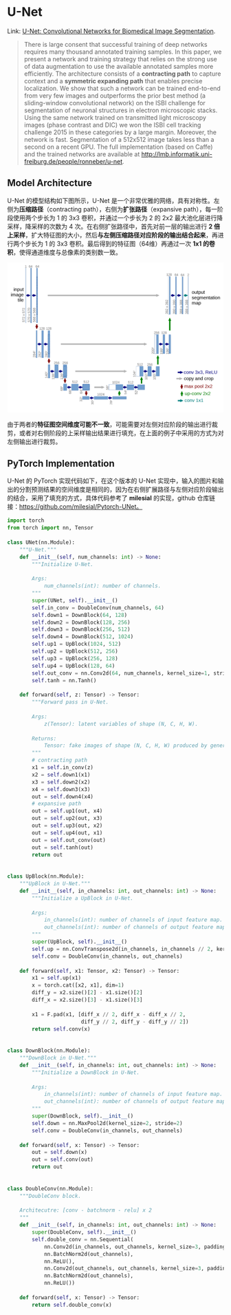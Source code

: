 # U-Net

Link: [U-Net: Convolutional Networks for Biomedical Image Segmentation](http://arxiv.org/abs/1505.04597).

> There is large consent that successful training of deep networks requires many thousand annotated training samples. In this paper, we present a network and training strategy that relies on the strong use of data augmentation to use the available annotated samples more efficiently. The architecture consists of a **contracting path** to capture context and a **symmetric expanding path** that enables precise localization. We show that such a network can be trained end-to-end from very few images and outperforms the prior best method (a sliding-window convolutional network) on the ISBI challenge for segmentation of neuronal structures in electron microscopic stacks. Using the same network trained on transmitted light microscopy images (phase contrast and DIC) we won the ISBI cell tracking challenge 2015 in these categories by a large margin. Moreover, the network is fast. Segmentation of a 512x512 image takes less than a second on a recent GPU. The full implementation (based on Caffe) and the trained networks are available at http://lmb.informatik.uni-freiburg.de/people/ronneber/u-net.



## Model Architecture

U-Net 的模型结构如下图所示，U-Net 是一个非常优雅的网络，具有对称性。左侧为**压缩路径**（contracting path），右侧为**扩张路径**（expansive path），每一阶段使用两个步长为 1 的 3x3 卷积，并通过一个步长为 2 的 2x2 最大池化层进行降采样，降采样的次数为 4 次。在右侧扩张路径中，首先对前一层的输出进行 **2 倍上采样**，扩大特征图的大小，然后**与左侧压缩路径对应阶段的输出结合起来**，再进行两个步长为 1 的 3x3 卷积。最后得到的特征图（64维）再通过一次 **1x1 的卷积**，使得通道维度与总像素的类别数一致。

![U-Net Architecture](./assets/UNet-Architecture.png)

由于两者的**特征图空间维度可能不一致**，可能需要对左侧对应阶段的输出进行裁剪，或者对右侧阶段的上采样输出结果进行填充，在上面的例子中采用的方式为对左侧输出进行裁剪。



## PyTorch Implementation

U-Net 的 PyTorch 实现代码如下，在这个版本的 U-Net 实现中，输入的图片和输出的分割预测结果的空间维度是相同的，因为在右侧扩展路径与左侧对应阶段输出的结合，采用了填充的方式，具体代码参考了 **milesial** 的实现，github 仓库链接：https://github.com/milesial/Pytorch-UNet。

```python
import torch
from torch import nn, Tensor

class UNet(nn.Module):
    """U-Net."""
    def __init__(self, num_channels: int) -> None:
        """Initialize U-Net.
        
        Args:
            num_channels(int): number of channels.
        """
        super(UNet, self).__init__()
        self.in_conv = DoubleConv(num_channels, 64)
        self.down1 = DownBlock(64, 128)
        self.down2 = DownBlock(128, 256)
        self.down3 = DownBlock(256, 512)
        self.down4 = DownBlock(512, 1024)
        self.up1 = UpBlock(1024, 512)
        self.up2 = UpBlock(512, 256)
        self.up3 = UpBlock(256, 128)
        self.up4 = UpBlock(128, 64)
        self.out_conv = nn.Conv2d(64, num_channels, kernel_size=1, stride=1)
        self.tanh = nn.Tanh()

    def forward(self, z: Tensor) -> Tensor:
        """Forward pass in U-Net.
        
        Args:
            z(Tensor): latent variables of shape (N, C, H, W). 
        
        Returns:
            Tensor: fake images of shape (N, C, H, W) produced by generator.
        """
        # contracting path
        x1 = self.in_conv(z)
        x2 = self.down1(x1)
        x3 = self.down2(x2)
        x4 = self.down3(x3)
        out = self.down4(x4)
        # expansive path
        out = self.up1(out, x4)
        out = self.up2(out, x3)
        out = self.up3(out, x2)
        out = self.up4(out, x1)
        out = self.out_conv(out)
        out = self.tanh(out)
        return out
        

class UpBlock(nn.Module):
    """UpBlock in U-Net."""
    def __init__(self, in_channels: int, out_channels: int) -> None:
        """Initialize a UpBlock in U-Net.
        
        Args:
            in_channels(int): number of channels of input feature map.
            out_channels(int): number of channels of output feature map.
        """
        super(UpBlock, self).__init__()
        self.up = nn.ConvTranspose2d(in_channels, in_channels // 2, kernel_size=2, stride=2)
        self.conv = DoubleConv(in_channels, out_channels)
    
    def forward(self, x1: Tensor, x2: Tensor) -> Tensor:
        x1 = self.up(x1)
        x = torch.cat([x2, x1], dim=1)
        diff_y = x2.size()[2] - x1.size()[2]
        diff_x = x2.size()[3] - x1.size()[3]

        x1 = F.pad(x1, [diff_x // 2, diff_x - diff_x // 2,
                        diff_y // 2, diff_y - diff_y // 2])
        return self.conv(x)


class DownBlock(nn.Module):
    """DownBlock in U-Net."""
    def __init__(self, in_channels: int, out_channels: int) -> None:
        """Initialize a DownBlock in U-Net.
        
        Args:
            in_channels(int): number of channels of input feature map.
            out_channels(int): number of channels of output feature map.
        """
        super(DownBlock, self).__init__()
        self.down = nn.MaxPool2d(kernel_size=2, stride=2)
        self.conv = DoubleConv(in_channels, out_channels)
    
    def forward(self, x: Tensor) -> Tensor:
        out = self.down(x)
        out = self.conv(out)
        return out


class DoubleConv(nn.Module):
    """DoubleConv block.
    
    Architecutre: [conv - batchnorm - relu] x 2
    """
    def __init__(self, in_channels: int, out_channels: int) -> None:
        super(DoubleConv, self).__init__()
        self.double_conv = nn.Sequential(
            nn.Conv2d(in_channels, out_channels, kernel_size=3, padding=1), 
            nn.BatchNorm2d(out_channels), 
            nn.ReLU(),
            nn.Conv2d(out_channels, out_channels, kernel_size=3, padding=1), 
            nn.BatchNorm2d(out_channels), 
            nn.ReLU())
    
    def forward(self, x: Tensor) -> Tensor:
        return self.double_conv(x)
```


